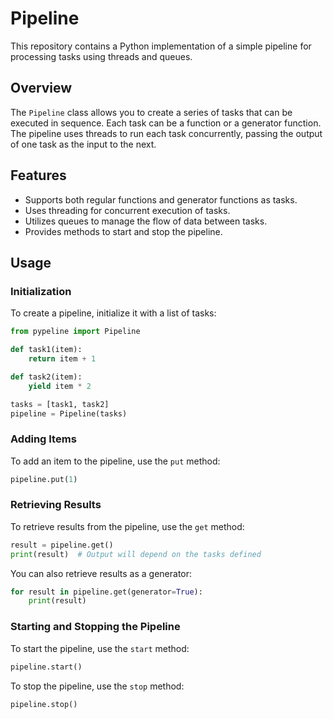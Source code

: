 # Pipeline

This repository contains a Python implementation of a simple pipeline for processing tasks using threads and queues.

## Overview

The `Pipeline` class allows you to create a series of tasks that can be executed in sequence. Each task can be a function or a generator function. The pipeline uses threads to run each task concurrently, passing the output of one task as the input to the next.

## Features

- Supports both regular functions and generator functions as tasks.
- Uses threading for concurrent execution of tasks.
- Utilizes queues to manage the flow of data between tasks.
- Provides methods to start and stop the pipeline.

## Usage

### Initialization

To create a pipeline, initialize it with a list of tasks:

```python
from pypeline import Pipeline

def task1(item):
    return item + 1

def task2(item):
    yield item * 2

tasks = [task1, task2]
pipeline = Pipeline(tasks)
```

### Adding Items

To add an item to the pipeline, use the `put` method:

```python
pipeline.put(1)
```

### Retrieving Results

To retrieve results from the pipeline, use the `get` method:

```python
result = pipeline.get()
print(result)  # Output will depend on the tasks defined
```

You can also retrieve results as a generator:

```python
for result in pipeline.get(generator=True):
    print(result)
```

### Starting and Stopping the Pipeline

To start the pipeline, use the `start` method:

```python
pipeline.start()
```

To stop the pipeline, use the `stop` method:

```python
pipeline.stop()
```

